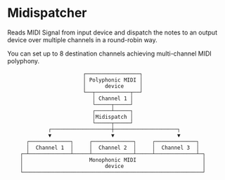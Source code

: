 # Midispatcher

Reads MIDI Signal from input device and dispatch the notes to an output device over multiple channels in a round-robin way.

You can set up to 8 destination channels achieving multi-channel MIDI polyphony.


```
                        ┌─────────────────┐
                        │ Polyphonic MIDI │
                        │      device     │
                        └──┬───────────┬──┘
                           │ Channel 1 │
                           └─────┬─────┘
                           ┌─────┴─────┐
                           │Midispatch │
                           └─────┬─────┘
             ┌───────────────────┼────────────────────┐
             ▼                   ▼                    ▼
      ┌─────────────┐     ┌─────────────┐     ┌─────────────┐
      │  Channel 1  │     │  Channel 2  │     │  Channel 3  │
    ┌─┴─────────────┴─────┴─────────────┴─────┴─────────────┴─┐
    │                     Monophonic MIDI                     │
    │                          device                         │
    └─────────────────────────────────────────────────────────┘
```
